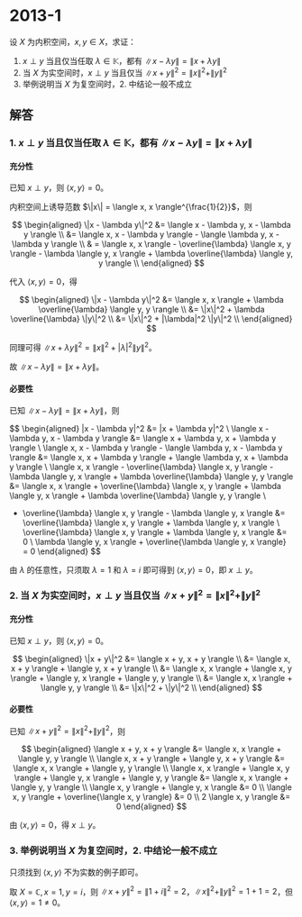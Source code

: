 # 2013-1

设 $X$ 为内积空间，$x, y \in X$，求证：

1. $x \perp y$ 当且仅当任取 $\lambda \in \mathbb{K}$，都有 $\|x - \lambda y\| = \|x + \lambda y\|$
2. 当 $X$ 为实空间时，$x \perp y$ 当且仅当 $\|x + y\|^2 = \|x\|^2 + \|y\|^2$
3. 举例说明当 $X$ 为复空间时，2. 中结论一般不成立

## 解答

### 1. $x \perp y$ 当且仅当任取 $\lambda \in \mathbb{K}$，都有 $\|x - \lambda y\| = \|x + \lambda y\|$

#### 充分性

已知 $x \perp y$，则 $\langle x, y \rangle = 0$。

内积空间上诱导范数 $\|x\| = \langle x, x \rangle^{\frac{1}{2}}$，则

$$
\begin{aligned}
\|x - \lambda y\|^2 &= \langle x - \lambda y, x - \lambda y \rangle \\
&= \langle x, x - \lambda y \rangle - \langle \lambda y, x - \lambda y \rangle \\
& = \langle x, x \rangle - \overline{\lambda} \langle x, y \rangle - \lambda \langle y, x \rangle + \lambda \overline{\lambda} \langle y, y \rangle \\
\end{aligned}
$$

代入 $\langle x, y \rangle = 0$，得

$$
\begin{aligned}
\|x - \lambda y\|^2 &= \langle x, x \rangle + \lambda \overline{\lambda} \langle y, y \rangle \\
&= \|x\|^2 + \lambda \overline{\lambda} \|y\|^2 \\
&= \|x\|^2 + |\lambda|^2 \|y\|^2 \\
\end{aligned}
$$

同理可得 $\|x + \lambda y\|^2 = \|x\|^2 + |\lambda|^2 \|y\|^2$。

故 $\|x - \lambda y\| = \|x + \lambda y\|$。

#### 必要性

已知 $\|x - \lambda y\| = \|x + \lambda y\|$，则

$$
\begin{aligned}
\|x - \lambda y\|^2 &= \|x + \lambda y\|^2 \\
\langle x - \lambda y, x - \lambda y \rangle &= \langle x + \lambda y, x + \lambda y \rangle \\
\langle x, x - \lambda y \rangle - \langle \lambda y, x - \lambda y \rangle &= \langle x, x + \lambda y \rangle + \langle \lambda y, x + \lambda y \rangle \\
\langle x, x \rangle - \overline{\lambda} \langle x, y \rangle - \lambda \langle y, x \rangle + \lambda \overline{\lambda} \langle y, y \rangle &= \langle x, x \rangle + \overline{\lambda} \langle x, y \rangle + \lambda \langle y, x \rangle + \lambda \overline{\lambda} \langle y, y \rangle \\
- \overline{\lambda} \langle x, y \rangle -  \lambda \langle y, x \rangle &= \overline{\lambda} \langle x, y \rangle + \lambda \langle y, x \rangle \\
\overline{\lambda} \langle x, y \rangle + \lambda \langle y, x \rangle &= 0 \\
\lambda \langle y, x \rangle + \overline{\lambda \langle y, x \rangle} = 0
\end{aligned}
$$

由 $\lambda$ 的任意性，只须取 $\lambda = 1$ 和 $\lambda = i$ 即可得到 $\langle x, y \rangle = 0$，即 $x \perp y$。

### 2. 当 $X$ 为实空间时，$x \perp y$ 当且仅当 $\|x + y\|^2 = \|x\|^2 + \|y\|^2$

#### 充分性

已知 $x \perp y$，则 $\langle x, y \rangle = 0$。

$$
\begin{aligned}
\|x + y\|^2 &= \langle x + y, x + y \rangle \\
&= \langle x, x + y \rangle + \langle y, x + y \rangle \\
&= \langle x, x \rangle + \langle x, y \rangle + \langle y, x \rangle + \langle y, y \rangle \\
&= \langle x, x \rangle + \langle y, y \rangle \\
&= \|x\|^2 + \|y\|^2 \\
\end{aligned}
$$

#### 必要性

已知 $\|x + y\|^2 = \|x\|^2 + \|y\|^2$，则

$$
\begin{aligned}
\langle x + y, x + y \rangle &= \langle x, x \rangle + \langle y, y \rangle \\
\langle x, x + y \rangle + \langle y, x + y \rangle &= \langle x, x \rangle + \langle y, y \rangle \\
\langle x, x \rangle + \langle x, y \rangle + \langle y, x \rangle + \langle y, y \rangle &= \langle x, x \rangle + \langle y, y \rangle \\
\langle x, y \rangle + \langle y, x \rangle &= 0 \\
\langle x, y \rangle + \overline{\langle x, y \rangle} &= 0 \\
2 \langle x, y \rangle &= 0
\end{aligned}
$$

由 $\langle x, y \rangle = 0$，得 $x \perp y$。

### 3. 举例说明当 $X$ 为复空间时，2. 中结论一般不成立

只须找到 $\langle x, y \rangle$ 不为实数的例子即可。

取 $X = \mathbb{C}, x = 1, y = i$，则 $\|x + y\|^2 = \|1 + i\|^2 = 2$，$\|x\|^2 + \|y\|^2 = 1 + 1 = 2$，但 $\langle x, y \rangle = 1 \ne 0$。
